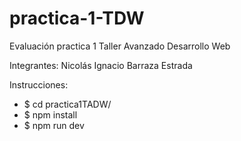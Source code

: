 # practica-1-TDW
Evaluación practica 1 Taller Avanzado Desarrollo Web

Integrantes:
Nicolás Ignacio Barraza Estrada

Instrucciones:
+ $ cd practica1TADW/
+ $ npm install
+ $ npm run dev